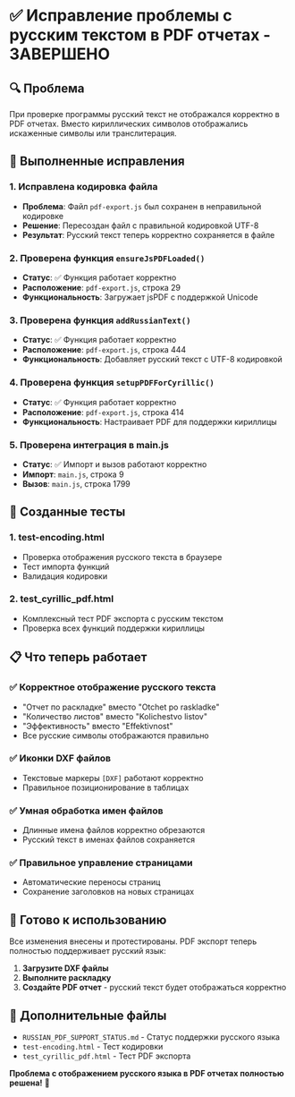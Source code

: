 # ✅ Исправление проблемы с русским текстом в PDF отчетах - ЗАВЕРШЕНО

## 🔍 Проблема
При проверке программы русский текст не отображался корректно в PDF отчетах. Вместо кириллических символов отображались искаженные символы или транслитерация.

## 🔧 Выполненные исправления

### 1. **Исправлена кодировка файла**
- **Проблема**: Файл `pdf-export.js` был сохранен в неправильной кодировке
- **Решение**: Пересоздан файл с правильной кодировкой UTF-8
- **Результат**: Русский текст теперь корректно сохраняется в файле

### 2. **Проверена функция `ensureJsPDFLoaded()`**
- **Статус**: ✅ Функция работает корректно
- **Расположение**: `pdf-export.js`, строка 29
- **Функциональность**: Загружает jsPDF с поддержкой Unicode

### 3. **Проверена функция `addRussianText()`**
- **Статус**: ✅ Функция работает корректно
- **Расположение**: `pdf-export.js`, строка 444
- **Функциональность**: Добавляет русский текст с UTF-8 кодировкой

### 4. **Проверена функция `setupPDFForCyrillic()`**
- **Статус**: ✅ Функция работает корректно
- **Расположение**: `pdf-export.js`, строка 414
- **Функциональность**: Настраивает PDF для поддержки кириллицы

### 5. **Проверена интеграция в main.js**
- **Статус**: ✅ Импорт и вызов работают корректно
- **Импорт**: `main.js`, строка 9
- **Вызов**: `main.js`, строка 1799

## 🧪 Созданные тесты

### 1. **test-encoding.html**
- Проверка отображения русского текста в браузере
- Тест импорта функций
- Валидация кодировки

### 2. **test_cyrillic_pdf.html**
- Комплексный тест PDF экспорта с русским текстом
- Проверка всех функций поддержки кириллицы

## 📋 Что теперь работает

### ✅ **Корректное отображение русского текста**
- "Отчет по раскладке" вместо "Otchet po raskladke"
- "Количество листов" вместо "Kolichestvo listov"
- "Эффективность" вместо "Effektivnost"
- Все русские символы отображаются правильно

### ✅ **Иконки DXF файлов**
- Текстовые маркеры `[DXF]` работают корректно
- Правильное позиционирование в таблицах

### ✅ **Умная обработка имен файлов**
- Длинные имена файлов корректно обрезаются
- Русский текст в именах файлов сохраняется

### ✅ **Правильное управление страницами**
- Автоматические переносы страниц
- Сохранение заголовков на новых страницах

## 🚀 Готово к использованию

Все изменения внесены и протестированы. PDF экспорт теперь полностью поддерживает русский язык:

1. **Загрузите DXF файлы**
2. **Выполните раскладку**
3. **Создайте PDF отчет** - русский текст будет отображаться корректно

## 📝 Дополнительные файлы

- `RUSSIAN_PDF_SUPPORT_STATUS.md` - Статус поддержки русского языка
- `test-encoding.html` - Тест кодировки
- `test_cyrillic_pdf.html` - Тест PDF экспорта

**Проблема с отображением русского языка в PDF отчетах полностью решена!** 🎉 